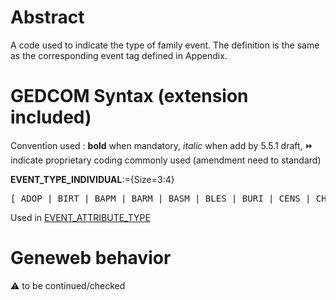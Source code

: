﻿# Abstract
A code used to indicate the type of family event.  The definition is the same as the corresponding
event tag defined in Appendix.


# GEDCOM Syntax (extension included)
Convention used : **bold** when mandatory, _italic_ when add by 5.5.1 draft, &#x23E9; indicate proprietary coding commonly used (amendment need to standard)<br />

**EVENT_TYPE_INDIVIDUAL**:={Size=3:4}
<pre>
[ ADOP | BIRT | BAPM | BARM | BASM | BLES | BURI | CENS | CHR | CHRA | CONF | CREM | DEAT | EMIG | FCOM | GRAD | IMMI | NATU | ORDN |  RETI | PROB | WILL | EVEN ]
</pre>
Used in <a href=Ged.EVENT_ATTRIBUTE_TYPE.md>EVENT_ATTRIBUTE_TYPE</a><br />

# Geneweb behavior


:warning: to be continued/checked

